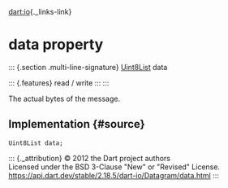 [dart:io](../../dart-io/dart-io-library){._links-link}

data property
=============

::: {.section .multi-line-signature}
[Uint8List](../../dart-typed_data/uint8list-class) data

::: {.features}
read / write
:::
:::

The actual bytes of the message.

Implementation {#source}
--------------

``` {.language-dart data-language="dart"}
Uint8List data;
```

::: {._attribution}
© 2012 the Dart project authors\
Licensed under the BSD 3-Clause \"New\" or \"Revised\" License.\
<https://api.dart.dev/stable/2.18.5/dart-io/Datagram/data.html>
:::
